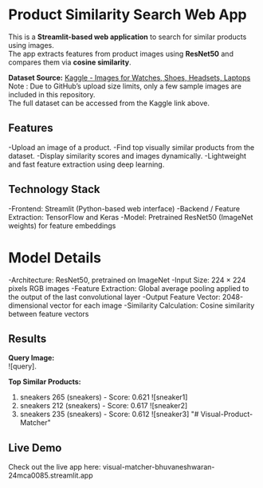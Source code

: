 # Product Similarity Search Web App

This is a **Streamlit-based web application** to search for similar products using images.  
The app extracts features from product images using **ResNet50** and compares them via **cosine similarity**.

**Dataset Source:** [Kaggle - Images for Watches, Shoes, Headsets, Laptops](https://www.kaggle.com/datasets/cliffordlee96/images-for-watches-shoes-headsets-laptops)  
Note : Due to GitHub’s upload size limits, only a few sample images are included in this repository.  
The full dataset can be accessed from the Kaggle link above.

## Features
-Upload an image of a product.
-Find top visually similar products from the dataset.
-Display similarity scores and images dynamically.
-Lightweight and fast feature extraction using deep learning.

## Technology Stack
-Frontend: Streamlit (Python-based web interface)
-Backend / Feature Extraction: TensorFlow and Keras
-Model: Pretrained ResNet50 (ImageNet weights) for feature embeddings

# Model Details
-Architecture: ResNet50, pretrained on ImageNet
-Input Size: 224 × 224 pixels RGB images
-Feature Extraction: Global average pooling applied to the output of the last convolutional layer
-Output Feature Vector: 2048-dimensional vector for each image
-Similarity Calculation: Cosine similarity between feature vectors
## Results

**Query Image:**  
![query].

**Top Similar Products:**
1. sneakers 265 (sneakers) - Score: 0.621 ![sneaker1]
2. sneakers 212 (sneakers) - Score: 0.617 ![sneaker2]
3. sneakers 235 (sneakers) - Score: 0.612 ![sneaker3]
"# Visual-Product-Matcher"

## Live Demo
Check out the live app here: visual-matcher-bhuvaneshwaran-24mca0085.streamlit.app





